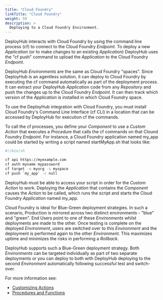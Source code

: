 ```yaml
---
title: "Cloud Foundry"
linkTitle: "Cloud Foundry"
weight: 59
description: >
  Deploying to a Cloud Foundry Environment.
---
```


DeployHub interacts with Cloud Foundry by using the command line process (cf) to connect to the Cloud Foundry _Endpoint_. To deploy a new _Application_ (or to make changes to an existing _Application_) DeployHub uses the "cf push" command to upload the _Application_ to the Cloud Foundry _Endpoint_.

DeployHub _Environments_ are the same as Cloud Foundry "spaces". Since DeployHub is an agentless solution, it can deploy to Cloud Foundry by executing the cf command automatically as part of the deployment process. It can extract your DeployHub _Application_ code from any _Repository_ and push the changes up to the Cloud Foundry _Endpoint_. It can then track which version of the _Application_ is installed in which Cloud Foundry space.

To use the DeployHub integration with Cloud Foundry, you must install Cloud Foundry's Command Line Interface (cf CLI) in a location that can be accessed by DeployHub for execution cf the commands.

To call the cf processes, you define your _Component_ to use a _Custom Action_ that executes a _Procedure_ that calls the cf commands on that Clound Foundry _Endpoint_. For instance, a Cloud Foundry application named my_app could be started by writing a script named startMyApp.sh that looks like:

```bash
#!/bin/sh

cf api https://myexample.com
cf auth myname mypassword
cf target -o myorg -s myspace
cf push `my_app` -c null
```

DeployHub must be able to access your script in order for the _Custom Action_ to work.  Deploying the _Application_ that contains the _Component_ causes the _Action_ to be called, which runs the script and starts the Cloud Foundry _Application_ named my\_app.

Cloud Foundry is ideal for Blue-Green deployment strategies. In such a scenario, Production is mirrored across two distinct environments - "blue" and "green". End Users point to one of these _Environments_ whilst deployments are made to the other. Once testing is complete on the deployed _Environment_, users are switched over to this _Environment_ and the deployment is performed again to the other _Environment_. This maximizes uptime and minimizes the risks in performing a _Rollback_.

DeployHub supports such a Blue-Green deployment strategy. Both _Environments_ can be targeted individually as part of two separate deployments or you can deploy to both with DeployHub deploying to the second _Environment_ automatically following successful test and switch-over.

For more information see:

- [Customizing Actions](/userguide/first-steps/2-define-your-actions/)
- [Procedures and Functions](/userguide/customizations/2-define-your-functions-and-procedures/)
